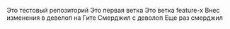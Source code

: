 Это тестовый репозиторий
Это первая ветка
Это ветка feature-x
Внес изменения в девелоп на Гите
Смерджил с деволоп
Еще раз смерджил
